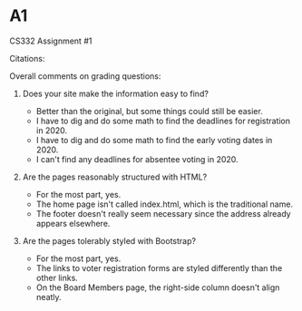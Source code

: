 # A1
CS332 Assignment #1

Citations:

Overall comments on grading questions:

1) Does your site make the information easy to find?
    - Better than the original, but some things could still be easier.
    - I have to dig and do some math to find the deadlines for registration in 2020.
    - I have to dig and do some math to find the early voting dates in 2020.
    - I can't find any deadlines for absentee voting in 2020.

2) Are the pages reasonably structured with HTML?
    - For the most part, yes.
    - The home page isn't called index.html, which is the traditional name.
    - The footer doesn't really seem necessary since the address already appears elsewhere.

3) Are the pages tolerably styled with Bootstrap?
    - For the most part, yes.
    - The links to voter registration forms are styled differently than the other links.
    - On the Board Members page, the right-side column doesn't align neatly.
